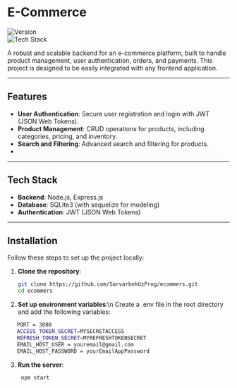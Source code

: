 # E-Commerce

![Version](https://img.shields.io/badge/version-1.0.0-green.svg)  
![Tech Stack](https://img.shields.io/badge/tech%20stack-Node.js%20%7C%20Express%20%7C%20)

A robust and scalable backend for an e-commerce platform, built to handle product management, user authentication, orders, and payments. This project is designed to be easily integrated with any frontend application.

---

## Features

- **User Authentication**: Secure user registration and login with JWT (JSON Web Tokens).
- **Product Management**: CRUD operations for products, including categories, pricing, and inventory.
- **Search and Filtering**: Advanced search and filtering for products.
- 
---

## Tech Stack

- **Backend**: Node.js, Express.js
- **Database**: SQLite3 (with sequelize for modeling)
- **Authentication**: JWT (JSON Web Tokens)
---

## Installation

Follow these steps to set up the project locally:

1. **Clone the repository**:
   ```bash
   git clone https://github.com/SarvarbekUzProg/ecommers.git
   cd ecommers
   ```
2. **Set up environment variables**:\n
   Create a .env file in the root directory and add the following variables:
  ```bash
     PORT = 3000
     ACCESS_TOKEN_SECRET=MYSECRETACCESS
     REFRESH_TOKEN_SECRET=MYREFRESHTOKENSECRET
     EMAIL_HOST_USER = youremail@gmail.com
     EMAIL_HOST_PASSWORD = yourEmailAppPassword
  ```
3. **Run the server**:
   ```bash
    npm start
   ```
  
